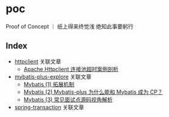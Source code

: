 # poc
Proof of Concept ｜ 纸上得来终觉浅 绝知此事要躬行

## Index
* [httpclient](./httpclient) 关联文章
  - [Apache Httpclient 连接池超时案例剖析](https://juejin.cn/post/6935697517203947551)
* [mybatis-plus-explore](./mybatis-plus-explore) 关联文章
  - [Mybatis (1) 拓展机制](https://juejin.cn/post/6945655930407092231)
  - [Mybatis (2) Mybatis-plus 为什么能和 Mybatis 成为 CP？](https://juejin.cn/post/6947851915455791117)
  - [Mybatis (3) 常见面试点源码视角解析](https://juejin.cn/post/6948352637267869703)
* [spring-transaction](./spring-transaction) 关联文章
